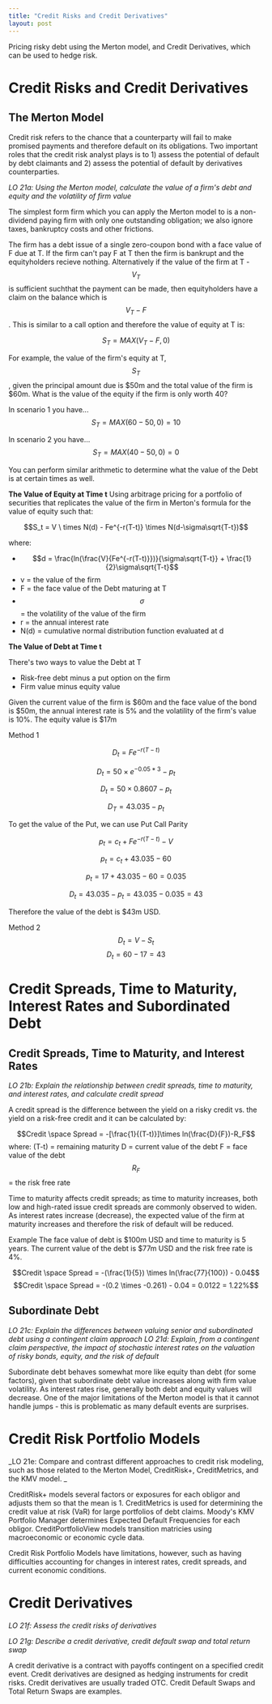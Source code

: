 ```yaml
---
title: "Credit Risks and Credit Derivatives"
layout: post
---
```

Pricing risky debt using the Merton model, and Credit Derivatives, which can be used to hedge risk.

# Credit Risks and Credit Derivatives

## The Merton Model
Credit risk refers to the chance that a counterparty will fail to make promised payments and therefore default on its obligations. Two important roles that the credit risk analyst plays is to 1) assess the potential of default by debt claimants and 2) assess the potential of default by derivatives counterparties. 

_LO 21a: Using the Merton model, calculate the value of a firm's debt and equity and the volatility of firm value_

The simplest form firm which you can apply the Merton model to is a non-dividend paying firm with only one outstanding obligation; we also ignore taxes, bankruptcy costs and other frictions. 

The firm has a debt issue of a single zero-coupon bond with a face value of F due at T. If the firm can't pay F at T then the firm is bankrupt and the equityholders recieve nothing. Alternatively if the value of the firm at T - $$V_T$$ is sufficient suchthat the payment can be made, then equityholders have a claim on the balance which is $$V_T - F$$ . This is similar to a call option and therefore the value of equity at T is: 

$$S_T = MAX(V_T - F, 0)$$

For example, the value of the firm's equity at T, $$S_T$$, given the principal amount due is \$50m and the total value of the firm is \$60m. What is the value of the equity if the firm is only worth 40? 

In scenario 1 you have...$$S_T = MAX(60 - 50, 0) = 10$$

In scenario 2 you have...$$S_T = MAX(40-50, 0) = 0$$

You can perform similar arithmetic to determine what the value of the Debt is at certain times as well. 

**The Value of Equity at Time t**
Using arbitrage pricing for a portfolio of securities that replicates the value of the firm in Merton's formula for the value of equity such that: 

$$S_t = V \ times N(d) - Fe^{-r(T-t)} \times N(d-\sigma\sqrt{T-t})$$

where:
* $$d = \frac{ln(\frac{V}{Fe^{-r(T-t)}})}{\sigma\sqrt{T-t}} + \frac{1}{2}\sigma\sqrt{T-t}$$
* v = the value of the firm
* F = the face value of the Debt maturing at T
* $$\sigma$$ = the volatility of the value of the firm
* r = the annual interest rate
* N(d) = cumulative normal distribution function evaluated at d

**The Value of Debt at Time t**

There's two ways to value the Debt at T
* Risk-free debt minus a put option on the firm
* Firm value minus equity value

Given the current value of the firm is $60m and the face value of the bond is $50m, the annual interest rate is 5% and the volatility of the firm's value is 10%. The equity value is $17m

Method 1

$$D_t = Fe^{-r(T-t)}$$

$$D_t = 50\times e^{-0.05*3} - p_t$$

$$D_t = 50 \times 0.8607 - p_t$$

$$D_T = 43.035 - p_t$$

To get the value of the Put, we can use Put Call Parity

$$p_t = c_t + Fe^{-r(T-t)}-V$$

$$p_t = c_t + 43.035 - 60$$

$$p_t = 17 + 43.035 - 60 = 0.035$$

$$D_t = 43.035 - p_t = 43.035 - 0.035 = 43$$

Therefore the value of the debt is $43m USD.

Method 2
$$D_t = V - S_t$$
$$D_t = 60 - 17 = 43$$

# Credit Spreads, Time to Maturity, Interest Rates and Subordinated Debt

## Credit Spreads, Time to Maturity, and Interest Rates
_LO 21b: Explain the relationship between credit spreads, time to maturity, and interest rates, and calculate credit spread_

A credit spread is the difference between the yield on a risky credit vs. the yield on a risk-free credit and it can be calculated by: 

$$Credit \space Spread = -[\frac{1}{(T-t)}]\times ln(\frac{D}{F})-R_F$$
where: 
(T-t) = remaining maturity
D = current value of the debt
F = face value of the debt
$$R_F$$ = the risk free rate

Time to maturity affects credit spreads; as time to maturity increases, both low and high-rated issue credit spreads are commonly observed to widen. As interest rates increase (decrease), the expected value of the firm at maturity increases and therefore the risk of default will be reduced. 

Example
The face value of debt is $100m USD and time to maturity is 5 years. The current value of the debt is $77m USD and the risk free rate is 4%. 

$$Credit \space Spread = -(\frac{1}{5}) \times ln(\frac{77}{100}) - 0.04$$
$$Credit \space Spread = -(0.2 \times -0.261) - 0.04 = 0.0122 = 1.22%$$

## Subordinate Debt
_LO 21c: Explain the differences between valuing senior and subordinated debt using a contingent claim approach_
_LO 21d: Explain, from a contingent claim perspective, the impact of stochastic interest rates on the valuation of risky bonds, equity, and the risk of default_

Subordinate debt behaves somewhat more like equity than debt (for some factors), given that subordinate debt value increases along with firm value volatility.  As interest rates rise, generally both debt and equity values will decrease. One of the major limitations of the Merton model is that it cannot handle jumps - this is problematic as many default events are surprises. 

# Credit Risk Portfolio Models
_LO 21e: Compare and contrast different approaches to credit risk modeling, such as those related to the Merton Model, CreditRisk\+, CreditMetrics, and the KMV model. _

CreditRisk+ models several factors or exposures for each obligor and adjusts them so that the mean is 1. CreditMetrics is used for determining the credit value at risk (VaR) for large portfolios of debt claims. Moody's KMV Portfolio Manager determines Expected Default Frequencies for each obligor. CreditPortfolioView models transition matricies using macroeconomic or economic cycle data. 

Credit Risk Portfolio Models have limitations, however, such as having difficulties accounting for changes in interest rates, credit spreads, and current economic conditions. 

# Credit Derivatives
_LO 21f: Assess the credit risks of derivatives_

_LO 21g: Describe a credit derivative, credit default swap and total return swap_

A credit derivative is a contract with payoffs contingent on a specified credit event. Credit derivatives are designed as hedging instruments for credit risks. Credit derivatives are usually traded OTC. Credit Default Swaps and Total Return Swaps are examples.

